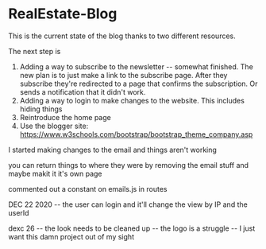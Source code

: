 # RealEstate-Blog
This is the current state of the blog thanks to two different resources. 

The next step is
1. Adding a way to subscribe to the newsletter -- somewhat finished. The new plan is to just make a link to the subscribe page. After they subscribe they're redirected to a page that confirms the subscription. 
Or sends a notification that it didn't work. 
2. Adding a way to login to make changes to the website. This includes hiding things
3. Reintroduce the home page
4. Use the blogger site: https://www.w3schools.com/bootstrap/bootstrap_theme_company.asp


I started making changes to the email and things aren't working

you can return things to where they were by removing the email stuff and maybe makit it it's own page

commented out a constant on emails.js in routes

DEC 22 2020 -- the user can login and it'll change the view by IP and the userId

dexc 26 
-- the look needs to be cleaned up
-- the logo is a struggle
-- I just want this damn project out of my sight
